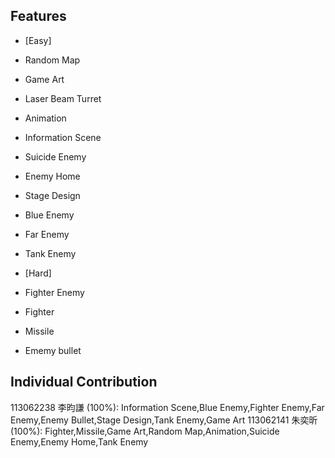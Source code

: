 ## Features
- [Easy]
- Random Map
- Game Art
- Laser Beam Turret 
- Animation
- Information Scene
- Suicide Enemy
- Enemy Home
- Stage Design
- Blue Enemy
- Far Enemy
- Tank Enemy

- [Hard]
- Fighter Enemy
- Fighter
- Missile
- Ememy bullet

## Individual Contribution
113062238 李昀謙 (100%): Information Scene,Blue Enemy,Fighter Enemy,Far Enemy,Enemy Bullet,Stage Design,Tank Enemy,Game Art
113062141 朱奕昕 (100%): Fighter,Missile,Game Art,Random Map,Animation,Suicide Enemy,Enemy Home,Tank Enemy